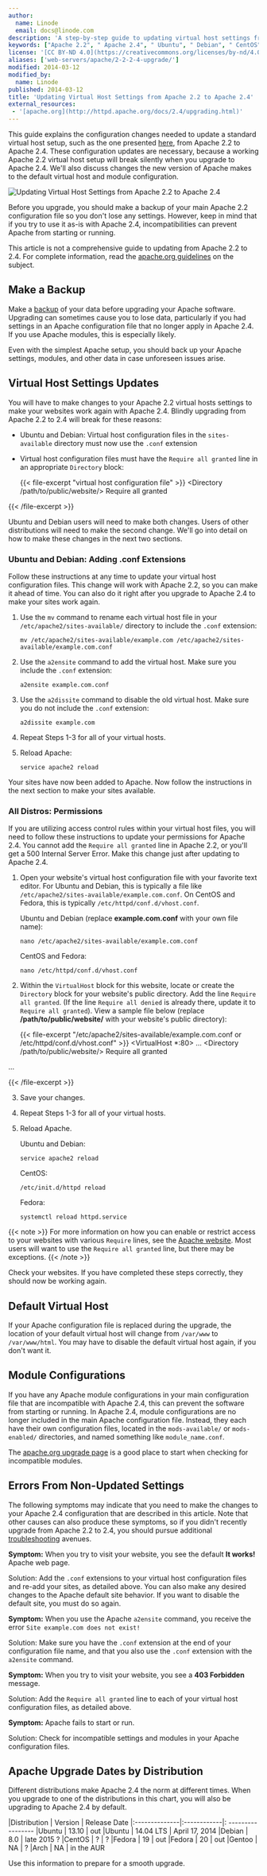 ```yaml
---
author:
  name: Linode
  email: docs@linode.com
description: 'A step-by-step guide to updating virtual host settings from Apache 2.2 to Apache 2.4'
keywords: ["Apache 2.2", " Apache 2.4", " Ubuntu", " Debian", " CentOS", " Fedora", " Arch", " Gentoo", " update", " upgrade"]
license: '[CC BY-ND 4.0](https://creativecommons.org/licenses/by-nd/4.0)'
aliases: ['web-servers/apache/2-2-2-4-upgrade/']
modified: 2014-03-12
modified_by:
  name: Linode
published: 2014-03-12
title: 'Updating Virtual Host Settings from Apache 2.2 to Apache 2.4'
external_resources:
 - '[apache.org](http://httpd.apache.org/docs/2.4/upgrading.html)'
---
```


This guide explains the configuration changes needed to update a standard virtual host setup, such as the one presented [here](/docs/hosting-website#sph_configuring-name-based-virtual-hosts), from Apache 2.2 to Apache 2.4. These configuration updates are necessary, because a working Apache 2.2 virtual host setup will break silently when you upgrade to Apache 2.4. We'll also discuss changes the new version of Apache makes to the default virtual host and module configuration.

![Updating Virtual Host Settings from Apache 2.2 to Apache 2.4](/docs/assets/updating_virtual_host_settings_tg.png "Updating Virtual Host Settings from Apache 2.2 to Apache 2.4")

Before you upgrade, you should make a backup of your main Apache 2.2 configuration file so you don't lose any settings. However, keep in mind that if you try to use it as-is with Apache 2.4, incompatibilities can prevent Apache from starting or running.

This article is not a comprehensive guide to updating from Apache 2.2 to 2.4. For complete information, read the [apache.org guidelines](http://httpd.apache.org/docs/2.4/upgrading.html) on the subject.

## Make a Backup

Make a [backup](/docs/platform/backup-service) of your data before upgrading your Apache software. Upgrading can sometimes cause you to lose data, particularly if you had settings in an Apache configuration file that no longer apply in Apache 2.4. If you use Apache modules, this is especially likely.

Even with the simplest Apache setup, you should back up your Apache settings, modules, and other data in case unforeseen issues arise.

## Virtual Host Settings Updates

You will have to make changes to your Apache 2.2 virtual hosts settings to make your websites work again with Apache 2.4. Blindly upgrading from Apache 2.2 to 2.4 will break for these reasons:

-   Ubuntu and Debian: Virtual host configuration files in the `sites-available` directory must now use the `.conf` extension
-   Virtual host configuration files must have the `Require all granted` line in an appropriate `Directory` block:

    {{< file-excerpt "virtual host configuration file" >}}
<Directory /path/to/public/website/>
   Require all granted
</Directory>


{{< /file-excerpt >}}


Ubuntu and Debian users will need to make both changes. Users of other distributions will need to make the second change. We'll go into detail on how to make these changes in the next two sections.

### Ubuntu and Debian: Adding .conf Extensions

Follow these instructions at any time to update your virtual host configuration files. This change will work with Apache 2.2, so you can make it ahead of time. You can also do it right after you upgrade to Apache 2.4 to make your sites work again.

1.  Use the `mv` command to rename each virtual host file in your `/etc/apache2/sites-available/` directory to include the `.conf` extension:

        mv /etc/apache2/sites-available/example.com /etc/apache2/sites-available/example.com.conf

2.  Use the `a2ensite` command to add the virtual host. Make sure you include the `.conf` extension:

        a2ensite example.com.conf

3.  Use the `a2dissite` command to disable the old virtual host. Make sure you do not include the `.conf` extension:

        a2dissite example.com

4.  Repeat Steps 1-3 for all of your virtual hosts.

5.  Reload Apache:

        service apache2 reload

Your sites have now been added to Apache. Now follow the instructions in the next section to make your sites available.

### All Distros: Permissions

If you are utilizing access control rules within your virtual host files, you will need to follow these instructions to update your permissions for Apache 2.4. You cannot add the `Require all granted` line in Apache 2.2, or you'll get a 500 Internal Server Error. Make this change just after updating to Apache 2.4.

1.  Open your website's virtual host configuration file with your favorite text editor. For Ubuntu and Debian, this is typically a file like `/etc/apache2/sites-available/example.com.conf`. On CentOS and Fedora, this is typically `/etc/httpd/conf.d/vhost.conf`.

    Ubuntu and Debian (replace **example.com.conf** with your own file name):

        nano /etc/apache2/sites-available/example.com.conf

    CentOS and Fedora:

        nano /etc/httpd/conf.d/vhost.conf

2.  Within the `VirtualHost` block for this website, locate or create the `Directory` block for your website's public directory. Add the line `Require all granted`. (If the line `Require all denied` is already there, update it to `Require all granted`). View a sample file below (replace **/path/to/public/website/** with your website's public directory):

    {{< file-excerpt "/etc/apache2/sites-available/example.com.conf or /etc/httpd/conf.d/vhost.conf" >}}
<VirtualHost *:80>
  ...
  <Directory /path/to/public/website/>
     Require all granted
  </Directory>
  ...
</VirtualHost>

{{< /file-excerpt >}}


3.  Save your changes.
4.  Repeat Steps 1-3 for all of your virtual hosts.
5.  Reload Apache.

    Ubuntu and Debian:

        service apache2 reload

    CentOS:

        /etc/init.d/httpd reload

    Fedora:

        systemctl reload httpd.service

 {{< note >}}
For more information on how you can enable or restrict access to your websites with various `Require` lines, see the [Apache website](http://httpd.apache.org/docs/current/howto/access.html). Most users will want to use the `Require all granted` line, but there may be exceptions.
{{< /note >}}

Check your websites. If you have completed these steps correctly, they should now be working again.

## Default Virtual Host

If your Apache configuration file is replaced during the upgrade, the location of your default virtual host will change from `/var/www` to `/var/www/html`. You may have to disable the default virtual host again, if you don't want it.

## Module Configurations

If you have any Apache module configurations in your main configuration file that are incompatible with Apache 2.4, this can prevent the software from starting or running. In Apache 2.4, module configurations are no longer included in the main Apache configuration file. Instead, they each have their own configuration files, located in the `mods-available/` or `mods-enabled/` directories, and named something like `module_name.conf`.

The [apache.org upgrade page](http://httpd.apache.org/docs/2.4/upgrading.html) is a good place to start when checking for incompatible modules.

## Errors From Non-Updated Settings

The following symptoms may indicate that you need to make the changes to your Apache 2.4 configuration that are described in this article. Note that other causes can also produce these symptoms, so if you didn't recently upgrade from Apache 2.2 to 2.4, you should pursue additional [troubleshooting](/docs/web-servers/apache/troubleshooting) avenues.

**Symptom:** When you try to visit your website, you see the default **It works!** Apache web page.

Solution: Add the `.conf` extensions to your virtual host configuration files and re-add your sites, as detailed above. You can also make any desired changes to the Apache default site behavior. If you want to disable the default site, you must do so again.

**Symptom:** When you use the Apache `a2ensite` command, you receive the error `Site example.com does not exist!`

Solution: Make sure you have the `.conf` extension at the end of your configuration file name, and that you also use the `.conf` extension with the `a2ensite` command.

**Symptom:** When you try to visit your website, you see a **403 Forbidden** message.

Solution: Add the `Require all granted` line to each of your virtual host configuration files, as detailed above.

**Symptom:** Apache fails to start or run.

Solution: Check for incompatible settings and modules in your Apache configuration files.

## Apache Upgrade Dates by Distribution

Different distributions make Apache 2.4 the norm at different times. When you upgrade to one of the distributions in this chart, you will also be upgrading to Apache 2.4 by default.

|Distribution    | Version    | Release Date
|:--------------|:------------|: -----------------
|Ubuntu         | 13.10       | out
|Ubuntu         | 14.04 LTS   | April 17, 2014
|Debian         | 8.0         | late 2015 ?
|CentOS         | ?           | ?
|Fedora         | 19          | out
|Fedora         | 20          | out
|Gentoo         | NA          | ?
|Arch           | NA          | in the AUR

Use this information to prepare for a smooth upgrade.